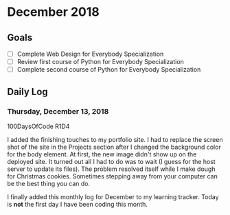 # December 2018

## Goals

- [ ] Complete Web Design for Everybody Specialization
- [ ] Review first course of Python for Everybody Specialization
- [ ] Complete second course of Python for Everybody Specialization

## Daily Log

### Thursday, December 13, 2018

100DaysOfCode R1D4

I added the finishing touches to my portfolio site. I had to replace the screen shot of the site in the Projects section after I changed the background color for the body element. At first, the new image didn't show up on the deployed site. It turned out all I had to do was to wait (I guess for the host server to update its files). The problem resolved itself while I make dough for Christmas cookies. Sometimes stepping away from your computer can be the best thing you can do.

I finally added this monthly log for December to my learning tracker. Today is **not** the first day I have been coding this month.